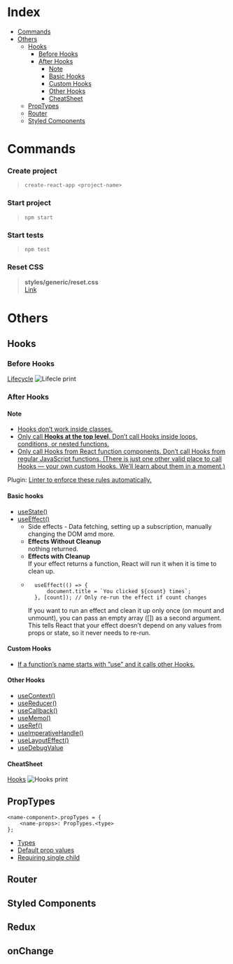 # Index

- [Commands](#Commands)
- [Others](#Others)
  - [Hooks](#Hooks)
    - [Before Hooks](#Before-hooks)
    - [After Hooks](#After-hooks)
        - [Note](#note)
        - [Basic Hooks](#basic-hooks)
        - [Custom Hooks](#custom-hooks)
        - [Other Hooks](#other-hooks)
        - [CheatSheet](#CheatSheet)
  - [PropTypes](#PropTypes)
  - [Router](#Router)
  - [Styled Components](#Styled-Components)

# Commands

### Create project
>``create-react-app <project-name>``

### Start project
>``npm start``

### Start tests
>``npm test``

### Reset CSS
> **styles/generic/reset.css**  
[Link](https://meyerweb.com/eric/tools/css/reset/)









# Others

## Hooks

### Before Hooks

[Lifecycle](https://devhints.io/react#lifecycle)
![Lifecle print](https://i.imgur.com/KAuzjW4.png)

### After Hooks

#### Note

- [Hooks don’t work inside classes.](https://reactjs.org/docs/hooks-overview.html#but-what-is-a-hook)  
- [Only call **Hooks at the top level**. Don’t call Hooks inside loops, conditions, or nested functions.](https://reactjs.org/docs/hooks-overview.html#rules-of-hooks)  
- [Only call Hooks from React function components. Don’t call Hooks from regular JavaScript functions. (There is just one other valid place to call Hooks — your own custom Hooks. We’ll learn about them in a moment.)](https://reactjs.org/docs/hooks-overview.html#rules-of-hooks)

Plugin: [Linter to enforce these rules automatically.](https://www.npmjs.com/package/eslint-plugin-react-hooks)

#### Basic hooks

- [useState()](https://reactjs.org/docs/hooks-state.html)
- [useEffect()](https://reactjs.org/docs/hooks-effect.html)  
    - Side effects -  Data fetching, setting up a subscription, manually changing the DOM amd more.  
    - **Effects Without Cleanup**  
    nothing returned.
    - **Effects with Cleanup**  
    If your effect returns a function, React will run it when it is time to clean up.
    - ```
        useEffect(() => {
            document.title = `You clicked ${count} times`;  
        }, [count]); // Only re-run the effect if count changes
        ```` 
        If you want to run an effect and clean it up only once (on mount and unmount), you can pass an empty array ([]) as a second argument. This tells React that your effect doesn’t depend on any values from props or state, so it never needs to re-run.


#### Custom Hooks 
- [If a function’s name starts with ”use” and it calls other Hooks.](https://reactjs.org/docs/hooks-overview.html#building-your-own-hooks)

#### Other Hooks
- [useContext()](https://reactjs.org/docs/hooks-reference.html#usecontext)  
- [useReducer()](https://reactjs.org/docs/hooks-reference.html#usereducer)
- [useCallback()](https://reactjs.org/docs/hooks-reference.html#usecallback)
- [useMemo()](https://reactjs.org/docs/hooks-reference.html#usememo)
- [useRef()](https://reactjs.org/docs/hooks-reference.html#useref)
- [useImperativeHandle()](https://reactjs.org/docs/hooks-reference.html#useimperativehandle)
- [useLayoutEffect()](https://reactjs.org/docs/hooks-reference.html#uselayouteffect)
- [useDebugValue](https://reactjs.org/docs/hooks-reference.html#usedebugvalue)


#### CheatSheet
[Hooks](https://devhints.io/react#hooks-new)
![Hooks print](https://i.imgur.com/BdPVOo1.png)


## PropTypes

````
<name-component>.propTypes = {
    <name-props>: PropTypes.<type>
};
````
- [Types](https://reactjs.org/docs/typechecking-with-proptypes.html#proptypes)
- [Default prop values](https://reactjs.org/docs/typechecking-with-proptypes.html#default-prop-values)
- [Requiring single child](https://reactjs.org/docs/typechecking-with-proptypes.html#requiring-single-child)

## Router

## Styled Components

## Redux

## onChange